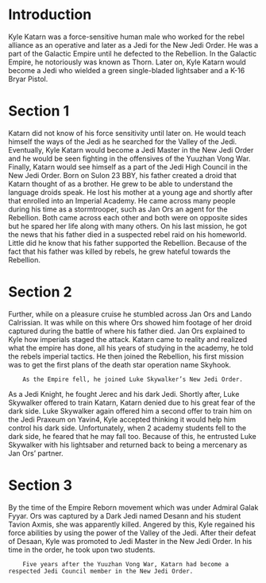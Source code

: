 # Introduction

Kyle Katarn was a force-sensitive human male who worked for the rebel alliance as an operative and later as a Jedi for the New Jedi Order.
He was a part of the Galactic Empire until he defected to the Rebellion.
In the Galactic Empire, he notoriously was known as Thorn.
Later on, Kyle Katarn would become a Jedi who wielded a green single-bladed lightsaber and a K-16 Bryar Pistol.

# Section 1

Katarn did not know of his force sensitivity until later on.
He would teach himself the ways of the Jedi as he searched for the Valley of the Jedi.
Eventually, Kyle Katarn would become a Jedi Master in the New Jedi Order and he would be seen fighting in the offensives of the Yuuzhan Vong War.
Finally, Katarn would see himself as a part of the Jedi High Council in the New Jedi Order.
Born on Sulon 23 BBY, his father created a droid that Katarn thought of as a brother.
He grew to be able to understand the language droids speak.
He lost his mother at a young age and shortly after that enrolled into an Imperial Academy.
He came across many people during his time as a stormtrooper, such as Jan Ors an agent for the Rebellion.
Both came across each other and both were on opposite sides but he spared her life along with many others.
On his last mission, he got the news that his father died in a suspected rebel raid on his homeworld.
Little did he know that his father supported the Rebellion.
Because of the fact that his father was killed by rebels, he grew hateful towards the Rebellion.

# Section 2

Further, while on a pleasure cruise he stumbled across Jan Ors and Lando Calrissian.
It was while on this where Ors showed him footage of her droid captured during the battle of where his father died.
Jan Ors explained to Kyle how imperials staged the attack.
Katarn came to reality and realized what the empire has done, all his years of studying in the academy, he told the rebels imperial tactics.
He then joined the Rebellion, his first mission was to get the first plans of the death star operation name Skyhook.

```
	As the Empire fell, he joined Luke Skywalker’s New Jedi Order.
```

As a Jedi Knight, he fought Jerec and his dark Jedi.
Shortly after, Luke Skywalker offered to train Katarn, Katarn denied due to his great fear of the dark side.
Luke Skywalker again offered him a second offer to train him on the Jedi Praxeum on Yavin4, Kyle accepted thinking it would help him control his dark side.
Unfortunately, when 2 academy students fell to the dark side, he feared that he may fall too.
Because of this, he entrusted Luke Skywalker with his lightsaber and returned back to being a mercenary as Jan Ors’ partner.

# Section 3

By the time of the Empire Reborn movement which was under Admiral Galak Fyyar.
Ors was captured by a Dark Jedi named Desann and his student Tavion Axmis, she was apparently killed.
Angered by this, Kyle regained his force abilities by using the power of the Valley of the Jedi.
After their defeat of Desaan, Kyle was promoted to Jedi Master in the New Jedi Order.
In his time in the order, he took upon two students.

```
	Five years after the Yuuzhan Vong War, Katarn had become a respected Jedi Council member in the New Jedi Order.
```
